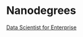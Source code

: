 # Nanodegrees
[Data Scientist for Enterprise](https://github.com/kevinlwebb/Nanodegrees/tree/master/Data%20Scientist%20for%20Enterprise)
